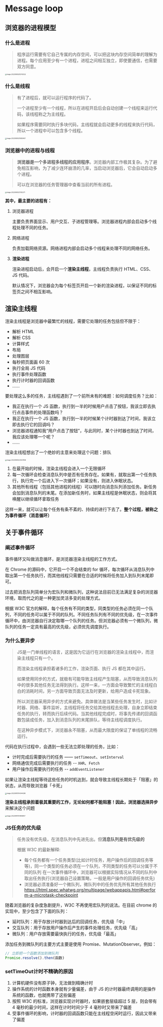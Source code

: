 # Message loop

## 浏览器的进程模型

### 什么是进程

> 程序运行需要有它自己专属的内存空间，可以把这块内存空间简单的理解为进程。每个应用至少有一个进程，进程之间相互独立，即使要通信，也需要双方同意。

<img src="https://raw.githubusercontent.com/mangguoo/imgRepo/main/img-2/202208092057573.png" alt="image-20220809205743532" style="zoom: 33%;" />

### 什么是线程

> 有了进程后，就可以运行程序的代码了。
>
> 一个进程至少有一个线程，所以在进程开启后会自动创建一个线程来运行代码，该线程称之为主线程。
>
> 如果程序需要同时执行多块代码，主线程就会启动更多的线程来执行代码，所以一个进程中可以包含多个线程。

<img src="https://raw.githubusercontent.com/mangguoo/imgRepo/main/img-2/202208092108499.png" alt="image-20220809210859457" style="zoom: 33%;" />

### 浏览器中的进程与线程

> **浏览器是一个多进程多线程的应用程序**。浏览器内部工作极其复杂。为了避免相互影响，为了减少连环崩溃的几率，当启动浏览器后，它会自动启动多个进程。
>
> 可以在浏览器的任务管理器中查看当前的所有进程。

<img src="https://raw.githubusercontent.com/mangguoo/imgRepo/main/img-2/202208092131410.png" alt="image-20220809213152371" style="zoom:33%;" />

**其中，最主要的进程有：**

1. 浏览器进程

   主要负责界面显示、用户交互、子进程管理等。浏览器进程内部会启动多个线程处理不同的任务。

2. 网络进程

   负责加载网络资源。网络进程内部会启动多个线程来处理不同的网络任务。

3. **渲染进程**

   渲染进程启动后，会开启一个**渲染主线程**，主线程负责执行 HTML、CSS、JS 代码。

   默认情况下，浏览器会为每个标签页开启一个新的渲染进程，以保证不同的标签页之间不相互影响。


## 渲染主线程

渲染主线程是浏览器中最繁忙的线程，需要它处理的任务包括但不限于：

- 解析 HTML
- 解析 CSS
- 计算样式
- 布局
- 处理图层
- 每秒把页面画 60 次
- 执行全局 JS 代码
- 执行事件处理函数
- 执行计时器的回调函数
- ......

要处理这么多的任务，主线程遇到了一个前所未有的难题：如何调度任务？比如：

- 我正在执行一个 JS 函数，执行到一半的时候用户点击了按钮，我该立即去执行点击事件的处理函数吗？
- 我正在执行一个 JS 函数，执行到一半的时候某个计时器到达了时间，我该立即去执行它的回调吗？
- 浏览器进程通知我“用户点击了按钮”，与此同时，某个计时器也到达了时间，我应该处理哪一个呢？
- ......

渲染主线程想出了一个绝妙的主意来处理这个问题：排队

<img src="https://raw.githubusercontent.com/mangguoo/imgRepo/main/img-2/202208092230847.png" alt="image-20220809223027806" style="zoom:33%;" />

1. 在最开始的时候，渲染主线程会进入一个无限循环
2. 每一次循环会检查消息队列中是否有任务存在。如果有，就取出第一个任务执行，执行完一个后进入下一次循环；如果没有，则进入休眠状态。
3. 其他所有线程（包括其他进程的线程）可以随时向消息队列添加任务。新任务会加到消息队列的末尾。在添加新任务时，如果主线程是休眠状态，则会将其唤醒以继续循环拿取任务

这样一来，就可以让每个任务有条不紊的、持续的进行下去了。**整个过程，被称之为事件循环（消息循环）**

## 关于事件循环

### 阐述事件循环

事件循环又叫做消息循环，是浏览器渲染主线程的工作方式。

在 Chrome 的源码中，它开启一个不会结束的 for 循环，每次循环从消息队列中取出第一个任务执行，而其他线程只需要在合适的时候将任务加入到队列末尾即可。

过去把消息队列简单分为宏队列和微队列，这种说法目前已无法满足复杂的浏览器环境，取而代之的是一种更加灵活多变的处理方式。

根据 W3C 官方的解释，每个任务有不同的类型，同类型的任务必须在同一个队列，不同的任务可以属于不同的队列。不同任务队列有不同的优先级，在一次事件循环中，由浏览器自行决定取哪一个队列的任务。但浏览器必须有一个微队列，微队列的任务一定具有最高的优先级，必须优先调度执行。

### 为什么要异步

> JS是一门单线程的语言，这是因为它运行在浏览器的渲染主线程中，而渲染主线程只有一个。
>
> 而渲染主线程承担着诸多的工作，渲染页面、执行 JS 都在其中运行。
>
> 如果使用同步的方式，就极有可能导致主线程产生阻塞，从而导致消息队列中的很多其他任务无法得到执行。这样一来，一方面会导致繁忙的主线程白白的消耗时间，另一方面导致页面无法及时更新，给用户造成卡死现象。
>
> 所以浏览器采用异步的方式来避免。具体做法是当某些任务发生时，比如计时器、网络、事件监听，主线程将任务交给其他线程去处理，自身立即结束任务的执行，转而执行后续代码。当其他线程完成时，将事先传递的回调函数包装成任务，加入到消息队列的末尾排队，等待主线程调度执行。
>
> 在这种异步模式下，浏览器永不阻塞，从而最大限度的保证了单线程的流畅运行。

代码在执行过程中，会遇到一些无法立即处理的任务，比如：

- 计时完成后需要执行的任务 —— `setTimeout`、`setInterval`
- 网络通信完成后需要执行的任务 -- `XHR`、`Fetch`
- 用户操作后需要执行的任务 -- `addEventListener`

如果让渲染主线程等待这些任务的时机达到，就会导致主线程长期处于「阻塞」的状态，从而导致浏览器「卡死」

<img src="https://raw.githubusercontent.com/mangguoo/imgRepo/main/img-2/202208101043348.png" alt="image-20220810104344296" style="zoom:33%;" />

**渲染主线程承担着极其重要的工作，无论如何都不能阻塞！**因此，浏览器选择**异步**来解决这个问题

<img src="https://raw.githubusercontent.com/mangguoo/imgRepo/main/img-2/202208101048899.png" alt="image-20220810104858857" style="zoom:33%;" />

### JS任务的优先级

> 任务没有优先级，在消息队列中先进先出。但**消息队列是有优先级的**
>
> 根据 W3C 的最新解释:
>
> - 每个任务都有一个任务类型(比如计时任务，用户操作后的回调任务等等)，同一个类型的任务必须在一个队列，不同类型的任务可以分属于不同的队列
>   在一次事件循环中，浏览器可以根据实际情况从不同的队列中取出任务执行(浏览器自己设置策略，一般是用户操作的回调任务优先)
> - 浏览器必须准备好一个微队列，微队列中的任务优先所有其他任务执行
>   https://html.spec.whatwg.org/multipage/webappapis.html#perform-a-microtask-checkpoint

随着浏览器的复杂度急剧提升，W3C 不再使用宏队列的说法。在目前 chrome 的实现中，至少包含了下面的队列：

- 延时队列：用于存放计时器到达后的回调任务，优先级「中」
- 交互队列：用于存放用户操作后产生的事件处理任务，优先级「高」
- 微队列：用户存放需要最快执行的任务，优先级「最高」

添加任务到微队列的主要方式主要是使用 Promise、MutationObserver。例如：

```js
// 立即把一个函数添加到微队列
Promise.resolve().then(函数)
```

### setTimeOut计时不精确的原因

1. 计算机硬件没有原子钟，无法做到精确计时
2. 操作系统的计时函数本身就有少量偏差，由于 JS 的计时器最终调用的是操作系统的函数，也就携带了这些偏差
3. 按照 W3C 的标准，浏览器实现计时器时，如果嵌套层级超过 5 层，则会带有 4 毫秒的最少时间，这样在计时时间少于 4 毫秒时又带来了偏差
4. 受事件循环的影响，计时器的回调函数只能在主线程空闲时运行，因此又带来了偏差


